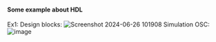 #### Some example about HDL
Ex1:
Design blocks:
![Screenshot 2024-06-26 101908](https://github.com/Thingjang/prj_icsd/assets/118869957/34b6a000-9423-4038-8dd2-8708e7058f35)
Simulation OSC:
![image](https://github.com/Thingjang/prj_icsd/assets/118869957/b81c390a-131b-4eb3-84c2-b8a362126331)
